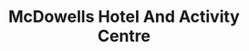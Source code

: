 ---
title: "McDowells Hotel And Activity Centre"
address: "McDowells Hotel And Activity Centre, Slieve Mor Road, Achill Island, Co. Mayo"
tel: "+353 (0)90 649 4801"
county: "Mayo"
category: "Canoeing Kayaking"
type: "Content"
lat: "53.968955993652344"
lng: "-10.011978149414062"
---
